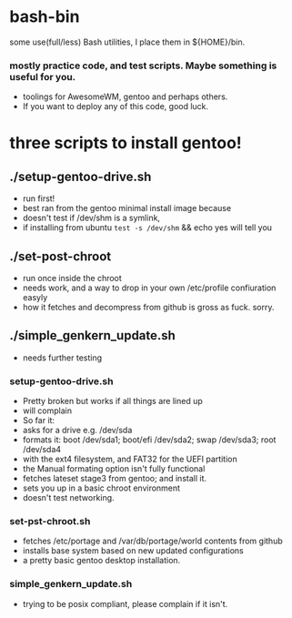 # bash-bin
   some use(full/less) Bash utilities, I place them in ${HOME}/bin.


### mostly practice code, and test scripts. Maybe something is useful for you.
* toolings for AwesomeWM, gentoo and perhaps others. 
* If you want to deploy any of this code, good luck. 

# three scripts to install gentoo!
## ./setup-gentoo-drive.sh
* run first!
* best ran from the gentoo minimal install image because 
* doesn't test if /dev/shm is a symlink, 
* if installing from ubuntu `test -s /dev/shm` && echo yes will tell you
## ./set-post-chroot
* run once inside the chroot
* needs work, and a way to drop in your own /etc/profile confiuration easyly
* how it fetches and decompress from github is gross as fuck. sorry. 
## ./simple_genkern_update.sh
* needs further testing

### setup-gentoo-drive.sh
* Pretty broken but works if all things are lined up
* will complain
* So far it:
* asks for a drive e.g. /dev/sda
* formats it: boot /dev/sda1; boot/efi /dev/sda2; swap /dev/sda3; root /dev/sda4
* with the ext4 filesystem, and FAT32 for the UEFI partition
* the Manual formating option isn't fully functional
* fetches lateset stage3 from gentoo; and install it.
* sets you up in a basic chroot environment
* doesn't test networking. 
### set-pst-chroot.sh
* fetches /etc/portage and /var/db/portage/world contents from github
* installs base system based on new updated configurations
* a pretty basic gentoo desktop installation. 
### simple_genkern_update.sh
* trying to be posix compliant, please complain if it isn't. 
